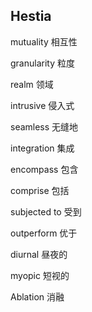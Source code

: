 ##  Hestia

mutuality 相互性

granularity 粒度

realm 领域

intrusive 侵入式

seamless 无缝地

integration 集成

encompass 包含

comprise 包括

 subjected to 受到

 outperform 优于

diurnal 昼夜的

myopic 短视的

Ablation 消融